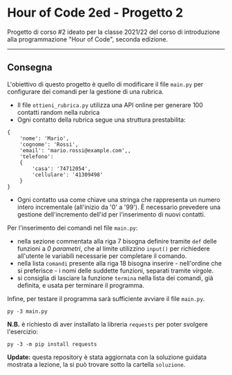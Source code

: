 # Hour of Code 2ed - Progetto 2

Progetto di corso #2 ideato per la classe 2021/22 del corso di introduzione alla programmazione "Hour of Code", seconda edizione.

---

## Consegna

L'obiettivo di questo progetto è quello di modificare il file `main.py` per configurare dei comandi per la gestione di una rubrica.

- Il file `ottieni_rubrica.py` utilizza una API online per generare 100 contatti random nella rubrica
- Ogni contatto della rubrica segue una struttura prestabilita:
```
{
    'nome': 'Mario',
    'cognome': 'Rossi',
    'email': 'mario.rossi@example.com',,
    'telefono': 
    {
        'casa': '74712054',
        'cellulare': '41309498'
    }
}
```
- Ogni contatto usa come chiave una stringa che rappresenta un numero intero incrementale (all'inizio da '0' a '99'). È necessario prevedere una gestione dell'incremento dell'id per l'inserimento di nuovi contatti.

Per l'inserimento dei comandi nel file `main.py`:
- nella sezione commentata alla riga 7 bisogna definire tramite `def` delle funzioni a *0 parametri*, che al limite utilizzino `input()` per richiedere all'utente le variabili necessarie per completare il comando.
- nella lista `comandi` presente alla riga 18 bisogna inserire - nell'ordine che si preferisce - i nomi delle suddette funzioni, separati tramite virgole.
- si consiglia di lasciare la funzione `termina` nella lista dei comandi, già definita, e usata per terminare il programma.

Infine, per testare il programma sarà sufficiente avviare il file `main.py`.

```
py -3 main.py
```

**N.B.** è richiesto di aver installato la libreria `requests` per poter svolgere l'esercizio:
```
py -3 -m pip install requests
```

**Update:** questa repository è stata aggiornata con la soluzione guidata mostrata a lezione, la si può trovare sotto la cartella `soluzione`.